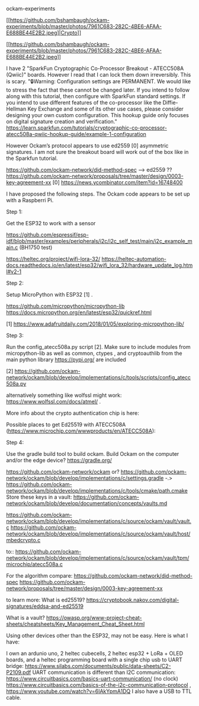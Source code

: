 ockam-experiments

[[https://github.com/bshambaugh/ockam-experiments/blob/master/photos/7961C683-282C-4BE6-AFAA-E688BE44E2B2.jpeg]|Crypto]]

[[https://github.com/bshambaugh/ockam-experiments/blob/master/photos/7961C683-282C-4BE6-AFAA-E688BE44E2B2.jpeg]]

I have 2 "SparkFun Cryptographic Co-Processor Breakout - ATECC508A (Qwiic)" boards.  However I read that I can lock them down irreversibly. This is scary. 
":lock:Warning: Configuration settings are PERMANENT. We would like to stress the fact that these cannot be changed later. If you intend to follow along with this tutorial, then configure with SparkFun standard settings.
If you intend to use different features of the co-processor like the Diffie-Hellman Key Exchange and some of its other use cases, please consider designing your own custom configuration. This hookup guide only focuses on digital signature creation and verification."
https://learn.sparkfun.com/tutorials/cryptographic-co-processor-atecc508a-qwiic-hookup-guide/example-1-configuration

However Ockam’s protocol appears to use ed2559 [0] asymmetric signatures. I am not sure the breakout board will work out of the box like in the Sparkfun tutorial.

https://github.com/ockam-network/did-method-spec --> ed2559 ?? 
https://github.com/ockam-network/proposals/tree/master/design/0003-key-agreement-xx
[0] https://news.ycombinator.com/item?id=16748400

I have proposed the following steps. The Ockam code appears to be set up with a Raspberri Pi.

Step 1:

Get the ESP32 to work with a sensor 

https://github.com/espressif/esp-idf/blob/master/examples/peripherals/i2c/i2c_self_test/main/i2c_example_main.c (BH1750 test)

https://heltec.org/project/wifi-lora-32/
https://heltec-automation-docs.readthedocs.io/en/latest/esp32/wifi_lora_32/hardware_update_log.html#v2-1


Step 2:

Setup MicroPython with ESP32 [1] . 

https://github.com/micropython/micropython-lib
https://docs.micropython.org/en/latest/esp32/quickref.html

[1] https://www.adafruitdaily.com/2018/01/05/exploring-micropython-lib/


Step 3:

Run the config_atecc508a.py script [2]. Make sure to include modules from micropython-lib as well as 
common, ctypes , and cryptoauthlib from the main python library https://pypi.org/ are included

[2] https://github.com/ockam-network/ockam/blob/develop/implementations/c/tools/scripts/config_atecc508a.py 

alternatively something like wolfssl might work: https://www.wolfssl.com/docs/atmel/ .

More info about the crypto authentication chip is here:

Possible places to get Ed25519 with ATECC508A (https://www.microchip.com/wwwproducts/en/ATECC508A):

Step 4: 

Use the gradle build tool to build ockam. Build Ockam on the computer and/or the edge device? 
https://gradle.org/

https://github.com/ockam-network/ockam or?
 https://github.com/ockam-network/ockam/blob/develop/implementations/c/settings.gradle
-.>  https://github.com/ockam-network/ockam/blob/develop/implementations/c/tools/cmake/path.cmake
Store these keys in a vault:
https://github.com/ockam-network/ockam/blob/develop/documentation/concepts/vaults.md

https://github.com/ockam-network/ockam/blob/develop/implementations/c/source/ockam/vault/vault.c
https://github.com/ockam-network/ockam/blob/develop/implementations/c/source/ockam/vault/host/mbedcrypto.c

to::
https://github.com/ockam-network/ockam/blob/develop/implementations/c/source/ockam/vault/tpm/microchip/atecc508a.c


For the algorithm compare:
https://github.com/ockam-network/did-method-spec
https://github.com/ockam-network/proposals/tree/master/design/0003-key-agreement-xx

to learn more:
What is ed25519?
https://cryptobook.nakov.com/digital-signatures/eddsa-and-ed25519

What is a vault?
https://owasp.org/www-project-cheat-sheets/cheatsheets/Key_Management_Cheat_Sheet.html

Using other devices other than the ESP32, may not be easy. Here is what I have:


I own an ardunio uno,  2 heltec cubecells, 2 heltec esp32 + LoRa + OLED boards, and a heltec programming board with a single chip usb to UART bridge:
https://www.silabs.com/documents/public/data-sheets/C2-P2109.pdf
UART communication is different than I2C communication:
https://www.circuitbasics.com/basics-uart-communication/ (no clock)
https://www.circuitbasics.com/basics-of-the-i2c-communication-protocol , https://www.youtube.com/watch?v=6IAkYpmA1DQ
I also have a USB to TTL cable.






